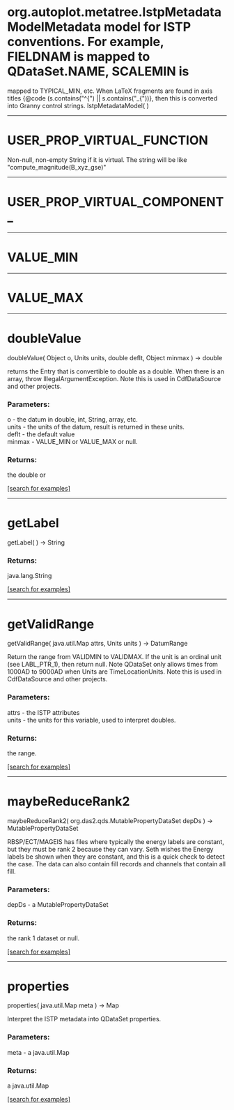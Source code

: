 # org.autoplot.metatree.IstpMetadataModelMetadata model for ISTP conventions.  For example, FIELDNAM is mapped to QDataSet.NAME, SCALEMIN is 
 mapped to TYPICAL_MIN, etc.  When LaTeX fragments are found in axis titles 
 {@code (s.contains("^{") || s.contains("_{"))}, then this is converted 
 into Granny control strings.
IstpMetadataModel( )


***
<a name="USER_PROP_VIRTUAL_FUNCTION"></a>
# USER_PROP_VIRTUAL_FUNCTION

Non-null, non-empty String if it is virtual.  The string will be like "compute_magnitude(B_xyz_gse)"

***
<a name="USER_PROP_VIRTUAL_COMPONENT_"></a>
# USER_PROP_VIRTUAL_COMPONENT_



***
<a name="VALUE_MIN"></a>
# VALUE_MIN



***
<a name="VALUE_MAX"></a>
# VALUE_MAX



***
<a name="doubleValue"></a>
# doubleValue
doubleValue( Object o, Units units, double deflt, Object minmax ) &rarr; double

returns the Entry that is convertible to double as a double.
 When there is an array, throw IllegalArgumentException.
 Note this is used in CdfDataSource and other projects.

### Parameters:
o - the datum in double, int, String, array, etc.
<br>units - the units of the datum, result is returned in these units.
<br>deflt - the default value
<br>minmax - VALUE_MIN or VALUE_MAX or null.

### Returns:
the double or

<a href="https://github.com/autoplot/dev/search?q=doubleValue&unscoped_q=doubleValue">[search for examples]</a>

***
<a name="getLabel"></a>
# getLabel
getLabel(  ) &rarr; String



### Returns:
java.lang.String


<a href="https://github.com/autoplot/dev/search?q=getLabel&unscoped_q=getLabel">[search for examples]</a>

***
<a name="getValidRange"></a>
# getValidRange
getValidRange( java.util.Map attrs, Units units ) &rarr; DatumRange

Return the range from VALIDMIN to VALIDMAX.  If the unit is an ordinal unit (see LABL_PTR_1), then return null.
 Note QDataSet only allows times from 1000AD to 9000AD when Units are TimeLocationUnits.
 Note this is used in CdfDataSource and other projects.

### Parameters:
attrs - the ISTP attributes
<br>units - the units for this variable, used to interpret doubles.

### Returns:
the range.

<a href="https://github.com/autoplot/dev/search?q=getValidRange&unscoped_q=getValidRange">[search for examples]</a>

***
<a name="maybeReduceRank2"></a>
# maybeReduceRank2
maybeReduceRank2( org.das2.qds.MutablePropertyDataSet depDs ) &rarr; MutablePropertyDataSet

RBSP/ECT/MAGEIS has files where typically the energy labels are
 constant, but they must be rank 2 because they can vary.  Seth 
 wishes the Energy labels be shown when they are constant, and this 
 is a quick check to detect the case.  The data can also contain
 fill records and channels that contain all fill.

### Parameters:
depDs - a MutablePropertyDataSet

### Returns:
the rank 1 dataset or null.

<a href="https://github.com/autoplot/dev/search?q=maybeReduceRank2&unscoped_q=maybeReduceRank2">[search for examples]</a>

***
<a name="properties"></a>
# properties
properties( java.util.Map meta ) &rarr; Map

Interpret the ISTP metadata into QDataSet properties.

### Parameters:
meta - a java.util.Map

### Returns:
a java.util.Map


<a href="https://github.com/autoplot/dev/search?q=properties&unscoped_q=properties">[search for examples]</a>

